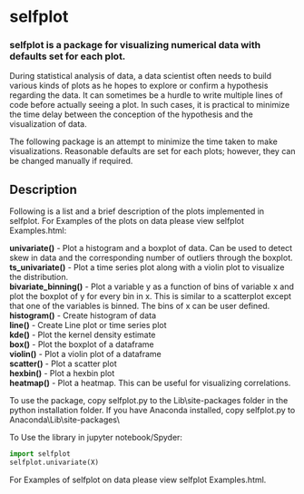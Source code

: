 # selfplot
### selfplot is a package for visualizing numerical data with defaults set for each plot.

During statistical analysis of data, a data scientist often needs to build various kinds of plots as he hopes to explore or confirm a hypothesis regarding the data. It can sometimes be a hurdle to write multiple lines of code before actually seeing a plot. In such cases, it is practical to minimize the time delay between the conception of the hypothesis and the visualization of data.

The following package is an attempt to minimize the time taken to make visualizations. Reasonable defaults are set for each plots; however, they can be changed manually if required.

## Description
Following is a list and a brief description of the plots implemented in selfplot. For Examples of the plots on data please view selfplot Examples.html:

**univariate()** - Plot a histogram and a boxplot of data. Can be used to detect skew in data and the corresponding number of outliers through the boxplot.    
**ts_univariate()** - Plot a time series plot along with a violin plot to visualize the distribution.    
**bivariate_binning()** - Plot a variable y as a function of bins of variable x and plot the boxplot of y for every bin in x. This is similar to a scatterplot except that one of the variables is binned. The bins of x can be user defined.    
**histogram()** - Create histogram of data    
**line()** - Create Line plot or time series plot    
**kde()** - Plot the kernel density estimate    
**box()** - Plot the boxplot of a dataframe    
**violin()** - Plot a violin plot of a dataframe    
**scatter()** - Plot a scatter plot    
**hexbin()** - Plot a hexbin plot    
**heatmap()** - Plot a heatmap. This can be useful for visualizing correlations.    

To use the package, copy selfplot.py to the Lib\site-packages folder in the python installation folder. 
If you have Anaconda installed, copy selfplot.py to Anaconda\Lib\site-packages\

To Use the library in jupyter notebook/Spyder:

```python
import selfplot    
selfplot.univariate(X)
```

For Examples of selfplot on data please view selfplot Examples.html.

